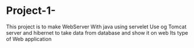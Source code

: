 # Project-1-
This project is to make WebServer With java using servelet
Use og Tomcat server and hibernet to take data from database and show it on web 
Its type of Web application
